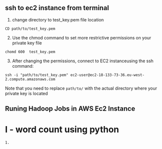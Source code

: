 ## ssh to ec2  instance from terminal 
1. change directory to test_key.pem  file location
```
CD path/to/test_key.pem
```
2. Use the chmod command to set more restrictive permissions on your private key file

```
chomd 600  test_key.pem 
```
3. After changing the permissions, connect to EC2 instanceusing the ssh command:
```
ssh -i "path/to/test_key.pem" ec2-user@ec2-18-133-73-36.eu-west-2.compute.amazonaws.com
```
Note that you need to replace `path/to/` with the actual directory where your private key is located 

## Runing Hadoop Jobs in AWS Ec2 Instance 

# I - word count using python

```
1. 
```
